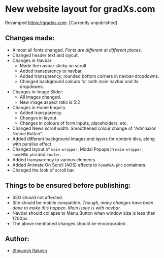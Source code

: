 # New website layout for gradXs.com
Revamped https://gradxs.com. [Currently unpublished]

## Changes made:
* Almost all fonts changed. *Fonts are different at different places.*
* Changed header text and layout.
* Changes in Navbar:
  * Made the navbar sticky on scroll.
  * Added transparency to navbar.
  * Added transparency, rounded bottom corners in navbar-dropdowns.
  * Changed background colours for both main navbar and its dropdowns.
* Changes in Image Slider:
  * All images changed.
  * New image aspect ratio is 5:2
* Changes in Home Enquiry
  * Added transparency.
  * Changes in layout.
  * Changes in colours of form inputs, placeholders, etc.
* Changed News scroll width. Smoothened colour change of "Admission Notice Button".
* Added different background images and layers for content divs, along with parallax effect.
* Changed layout of `main-wrapper`, Modal Popups in `main-wrapper`, `homeMBA-phd` and `footer`.
* Added transparency to various elements.
* Added Animate On Scroll (AOS) effects to `homeMBA-phd` containers.
* Changed the look of scroll bar.

## Things to be ensured before publishing:
* SEO should not affected.
* Site should be mobile compatible. *Though, many changes have been done to make this happen. Main issue is with navbar.*
* Navbar should collapse to Menu Button when window size is less than 1200px.
* The above mentioned changes should be encorporated.

## Author:
* [Shivansh Rakesh](https://github.com/shivanshrakesh)
